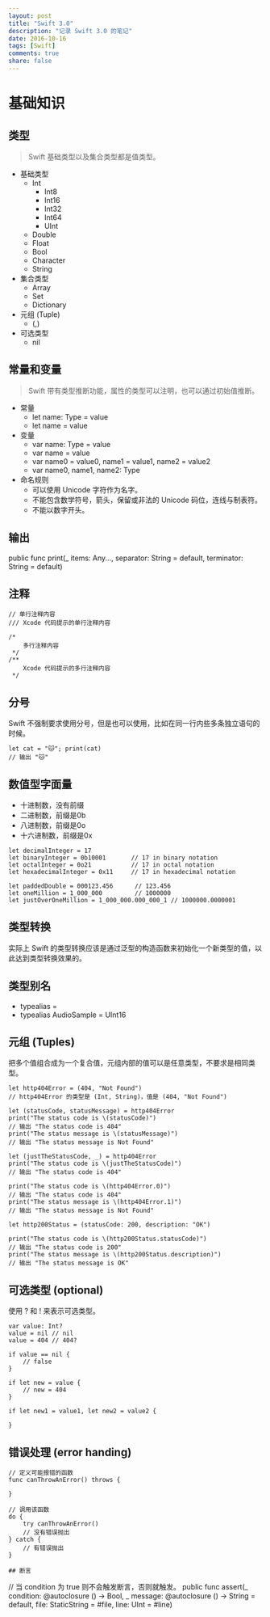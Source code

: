 ```yaml
---
layout: post
title: "Swift 3.0"
description: "记录 Swift 3.0 的笔记"
date: 2016-10-16
tags: [Swift]
comments: true
share: false
---
```


# 基础知识

## 类型

> Swift 基础类型以及集合类型都是值类型。

* 基础类型
    * Int
        * Int8
        * Int16
        * Int32
        * Int64
        * UInt
    * Double
    * Float
    * Bool
    * Character
    * String
* 集合类型
    * Array
    * Set
    * Dictionary
* 元组 (Tuple)
    * (,)
* 可选类型
    * nil

## 常量和变量

> Swift 带有类型推断功能，属性的类型可以注明，也可以通过初始值推断。


* 常量
    * let name: Type = value
    * let name = value
* 变量
    * var name: Type = value
    * var name = value
    * var name0 = value0, name1 = value1, name2 = value2
    * var name0, name1, name2: Type
* 命名规则
    * 可以使用 Unicode 字符作为名字。
    * 不能包含数学符号，箭头，保留或非法的 Unicode 码位，连线与制表符。
    * 不能以数字开头。

## 输出

public func print(_ items: Any..., separator: String = default, terminator: String = default)

## 注释

```
// 单行注释内容
/// Xcode 代码提示的单行注释内容
```

```
/*
    多行注释内容
 */
/**
    Xcode 代码提示的多行注释内容
 */
```

## 分号

Swift 不强制要求使用分号，但是也可以使用，比如在同一行内些多条独立语句的时候。

```
let cat = "🐱"; print(cat)
// 输出 "🐱"
```

## 数值型字面量

* 十进制数，没有前缀
* 二进制数，前缀是0b
* 八进制数，前缀是0o
* 十六进制数，前缀是0x

```
let decimalInteger = 17
let binaryInteger = 0b10001       // 17 in binary notation
let octalInteger = 0o21           // 17 in octal notation
let hexadecimalInteger = 0x11     // 17 in hexadecimal notation

let paddedDouble = 000123.456      // 123.456
let oneMillion = 1_000_000         // 1000000
let justOverOneMillion = 1_000_000.000_000_1 // 1000000.0000001
```

## 类型转换

实际上 Swift 的类型转换应该是通过泛型的构造函数来初始化一个新类型的值，以此达到类型转换效果的。

## 类型别名

* typealias <New Type Name> = <Old Type Name>
* typealias AudioSample = UInt16

## 元组 (Tuples)

把多个值组合成为一个复合值，元组内部的值可以是任意类型，不要求是相同类型。

```
let http404Error = (404, "Not Found")
// http404Error 的类型是 (Int, String)，值是 (404, "Not Found")

let (statusCode, statusMessage) = http404Error
print("The status code is \(statusCode)")
// 输出 "The status code is 404"
print("The status message is \(statusMessage)")
// 输出 "The status message is Not Found"

let (justTheStatusCode, _) = http404Error
print("The status code is \(justTheStatusCode)")
// 输出 "The status code is 404"

print("The status code is \(http404Error.0)")
// 输出 "The status code is 404"
print("The status message is \(http404Error.1)")
// 输出 "The status message is Not Found"

let http200Status = (statusCode: 200, description: "OK")

print("The status code is \(http200Status.statusCode)")
// 输出 "The status code is 200"
print("The status message is \(http200Status.description)")
// 输出 "The status message is OK"
```

## 可选类型 (optional)

使用 ? 和 ! 来表示可选类型。

```
var value: Int?
value = nil // nil
value = 404 // 404?

if value == nil {
    // false
}

if let new = value {
    // new = 404
}

if let new1 = value1, let new2 = value2 {
    
}
```

## 错误处理 (error handing)

```
// 定义可能报错的函数
func canThrowAnError() throws {
    
}

// 调用该函数
do {
    try canThrowAnError()
    // 没有错误抛出
} catch {
    // 有错误抛出
}

## 断言

```
// 当 condition 为 true 则不会触发断言，否则就触发。
public func assert(_ condition: @autoclosure () -> Bool, _ message: @autoclosure () -> String = default, file: StaticString = #file, line: UInt = #line)
```